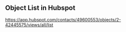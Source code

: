 ## Object List in Hubspot

https://app.hubspot.com/contacts/49600553/objects/2-42445575/views/all/list